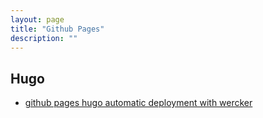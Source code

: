 ```yaml
---
layout: page
title: "Github Pages"
description: ""
---
```








## Hugo

* [github pages hugo automatic deployment with wercker](https://gohugo.io/tutorials/automated-deployments/)


 
 